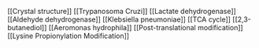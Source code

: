 [[Crystal structure]]
[[Trypanosoma Cruzi]]
[[Lactate dehydrogenase]]
[[Aldehyde dehydrogenase]]
[[Klebsiella pneumoniae]]
[[TCA cycle]]
[[2,3-butanediol]]
[[Aeromonas hydrophila]]
[[Post-translational modification]]
[[Lysine Propionylation Modification]]
